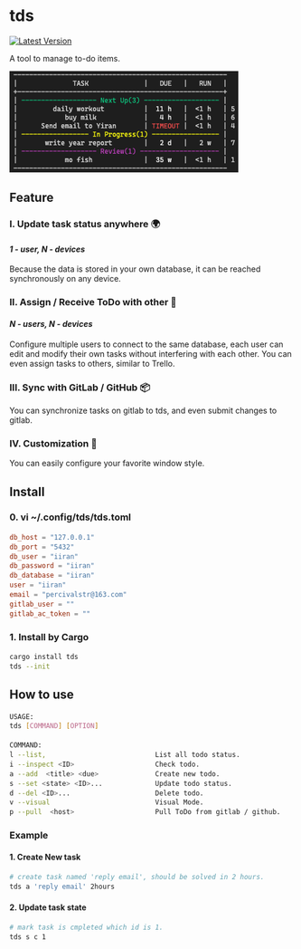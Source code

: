 # tds

[![Latest Version](https://img.shields.io/crates/v/tds.svg)](https://crates.io/crates/tds)

A tool to manage to-do items.

![banner](.readme/banner.png)

## Feature

### I. Update task status anywhere 🌍

#### *1 - user, N - devices*

Because the data is stored in your own database, it can be reached synchronously on any device.

### II. Assign / Receive ToDo with other 👬

#### *N - users, N - devices*

Configure multiple users to connect to the same database, each user can edit and modify their own tasks without interfering with each other. You can even assign tasks to others, similar to Trello.

### III. Sync with GitLab / GitHub 📦

You can synchronize tasks on gitlab to tds, and even submit changes to gitlab.

### IV. Customization 🎨

You can easily configure your favorite window style.

## Install

### 0. vi ~/.config/tds/tds.toml

```toml
db_host = "127.0.0.1"
db_port = "5432"
db_user = "iiran"
db_password = "iiran"
db_database = "iiran"
user = "iiran"
email = "percivalstr@163.com"
gitlab_user = ""
gitlab_ac_token = ""
```

### 1. Install by Cargo

```bash
cargo install tds
tds --init
```

## How to use

```bash
USAGE:
tds [COMMAND] [OPTION]

COMMAND:
l --list,                           List all todo status.
i --inspect <ID>                    Check todo.
a --add  <title> <due>              Create new todo.
s --set <state> <ID>...             Update todo status.
d --del <ID>...                     Delete todo.
v --visual                          Visual Mode.
p --pull  <host>                    Pull ToDo from gitlab / github.
```

### Example

#### 1. Create New task

```bash
# create task named 'reply email', should be solved in 2 hours.
tds a 'reply email' 2hours
```

#### 2. Update task state

```bash
# mark task is cmpleted which id is 1.
tds s c 1
```
